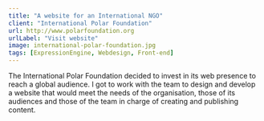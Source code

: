 ```yaml
---
title: "A website for an International NGO"
client: "International Polar Foundation"
url: http://www.polarfoundation.org
urlLabel: "Visit website"
image: international-polar-foundation.jpg
tags: [ExpressionEngine, Webdesign, Front-end]
---
```


The International Polar Foundation decided to invest in its web presence to reach a global audience. I got to work with the team to design and develop a website that would meet the needs of the organisation, those of its audiences and those of the team in charge of creating and publishing content.
